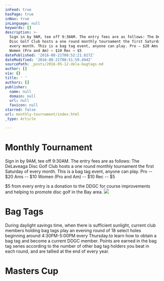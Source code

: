 ```yaml
---
inFeed: true
hasPage: true
inNav: true
inLanguage: null
keywords: []
description: >-
  Sign in by 9AM, tee off 9:30AM. The entry fees are as follows: The DeLaveaga
  Disc Golf Club hosts a one round monthly tournament the first Saturday of
  every month. This is a bag tag event, anyone can play. Pro – $20 Ams – $10
  Women (Pro and Am) – $10 Rec – $5
datePublished: '2016-08-21T08:52:21.827Z'
dateModified: '2016-08-21T08:51:59.494Z'
sourcePath: _posts/2016-05-12-dela-bagtags.md
author: []
via: {}
title: ' '
authors: []
publisher:
  name: null
  domain: null
  url: null
  favicon: null
starred: false
url: monthly-tournament/index.html
_type: Article

---
```

# 

# Monthly Tournament

Sign in by 9AM, tee off 9:30AM. The entry fees are as follows: The DeLaveaga Disc Golf Club hosts a one round monthly tournament the first Saturday of every month. This is a bag tag event, anyone can play. Pro -- $20 Ams -- $10 Women (Pro and Am) -- $10 Rec -- $5

$5 from every entry is a donation to the DDGC for course improvements and helping to promote disc golf in the Bay area.
![](https://s3-us-west-2.amazonaws.com/the-grid-img/p/65ea97e68fdb1c9169d72ac734dd36831c8b96d9.jpg)

# Bag Tags

During daylight savings time, when there is sufficient sunlight, current club members holding bag tags play an evening round of 18 select holes beginning around 4:30PM-5:00PM every Thursday.to learn how to obtain a bag tag and become a current DDGC member. Points are earned in the bag tag series according to the number of other bag tag holders you beat in each round, and are tallied at the end of every year.

# Masters Cup